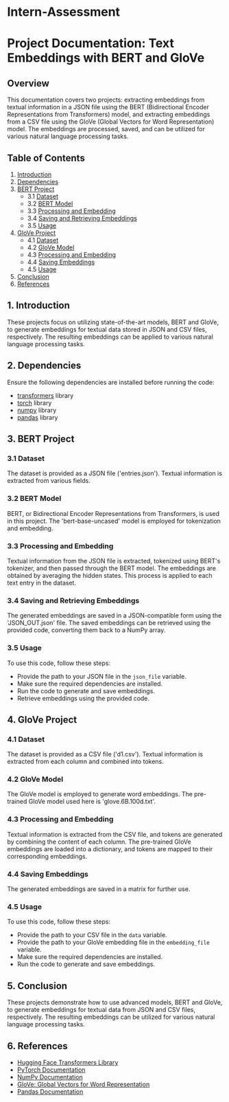 # Intern-Assessment

# Project Documentation: Text Embeddings with BERT and GloVe

## Overview

This documentation covers two projects: extracting embeddings from textual information in a JSON file using the BERT (Bidirectional Encoder Representations from Transformers) model, and extracting embeddings from a CSV file using the GloVe (Global Vectors for Word Representation) model. The embeddings are processed, saved, and can be utilized for various natural language processing tasks.

## Table of Contents

1. [Introduction](#introduction)
2. [Dependencies](#dependencies)
3. [BERT Project](#bert-project)
    - 3.1 [Dataset](#bert-dataset)
    - 3.2 [BERT Model](#bert-model)
    - 3.3 [Processing and Embedding](#bert-processing-and-embedding)
    - 3.4 [Saving and Retrieving Embeddings](#bert-saving-and-retrieving-embeddings)
    - 3.5 [Usage](#bert-usage)
4. [GloVe Project](#glove-project)
    - 4.1 [Dataset](#glove-dataset)
    - 4.2 [GloVe Model](#glove-model)
    - 4.3 [Processing and Embedding](#glove-processing-and-embedding)
    - 4.4 [Saving Embeddings](#glove-saving-embeddings)
    - 4.5 [Usage](#glove-usage)
5. [Conclusion](#conclusion)
6. [References](#references)

## 1. Introduction <a name="introduction"></a>

These projects focus on utilizing state-of-the-art models, BERT and GloVe, to generate embeddings for textual data stored in JSON and CSV files, respectively. The resulting embeddings can be applied to various natural language processing tasks.

## 2. Dependencies <a name="dependencies"></a>

Ensure the following dependencies are installed before running the code:

- [transformers](https://huggingface.co/transformers/) library
- [torch](https://pytorch.org/) library
- [numpy](https://numpy.org/) library
- [pandas](https://pandas.pydata.org/) library

## 3. BERT Project <a name="bert-project"></a>

### 3.1 Dataset <a name="bert-dataset"></a>

The dataset is provided as a JSON file ('entries.json'). Textual information is extracted from various fields.

### 3.2 BERT Model <a name="bert-model"></a>

BERT, or Bidirectional Encoder Representations from Transformers, is used in this project. The 'bert-base-uncased' model is employed for tokenization and embedding.

### 3.3 Processing and Embedding <a name="bert-processing-and-embedding"></a>

Textual information from the JSON file is extracted, tokenized using BERT's tokenizer, and then passed through the BERT model. The embeddings are obtained by averaging the hidden states. This process is applied to each text entry in the dataset.

### 3.4 Saving and Retrieving Embeddings <a name="bert-saving-and-retrieving-embeddings"></a>

The generated embeddings are saved in a JSON-compatible form using the 'JSON_OUT.json' file. The saved embeddings can be retrieved using the provided code, converting them back to a NumPy array.

### 3.5 Usage <a name="bert-usage"></a>

To use this code, follow these steps:

- Provide the path to your JSON file in the `json_file` variable.
- Make sure the required dependencies are installed.
- Run the code to generate and save embeddings.
- Retrieve embeddings using the provided code.

## 4. GloVe Project <a name="glove-project"></a>

### 4.1 Dataset <a name="glove-dataset"></a>

The dataset is provided as a CSV file ('d1.csv'). Textual information is extracted from each column and combined into tokens.

### 4.2 GloVe Model <a name="glove-model"></a>

The GloVe model is employed to generate word embeddings. The pre-trained GloVe model used here is 'glove.6B.100d.txt'.

### 4.3 Processing and Embedding <a name="glove-processing-and-embedding"></a>

Textual information is extracted from the CSV file, and tokens are generated by combining the content of each column. The pre-trained GloVe embeddings are loaded into a dictionary, and tokens are mapped to their corresponding embeddings.

### 4.4 Saving Embeddings <a name="glove-saving-embeddings"></a>

The generated embeddings are saved in a matrix for further use.

### 4.5 Usage <a name="glove-usage"></a>

To use this code, follow these steps:

- Provide the path to your CSV file in the `data` variable.
- Provide the path to your GloVe embedding file in the `embedding_file` variable.
- Make sure the required dependencies are installed.
- Run the code to generate and save embeddings.

## 5. Conclusion <a name="conclusion"></a>

These projects demonstrate how to use advanced models, BERT and GloVe, to generate embeddings for textual data from JSON and CSV files, respectively. The resulting embeddings can be utilized for various natural language processing tasks.

## 6. References <a name="references"></a>

- [Hugging Face Transformers Library](https://huggingface.co/transformers/)
- [PyTorch Documentation](https://pytorch.org/)
- [NumPy Documentation](https://numpy.org/)
- [GloVe: Global Vectors for Word Representation](https://nlp.stanford.edu/projects/glove/)
- [Pandas Documentation](https://pandas.pydata.org/)
